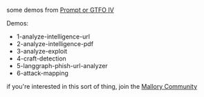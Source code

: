 some demos from [Prompt or GTFO IV](https://linkedin.com/posts/promptorgtfo_promptgtfo-4-do-pits-dream-of-electric-activity-7360845210446159873-wGax)

Demos: 
* 1-analyze-intelligence-url
* 2-analyze-intelligence-pdf
* 3-analyze-exploit
* 4-craft-detection
* 5-langgraph-phish-url-analyzer
* 6-attack-mapping

if you're interested in this sort of thing, join the [Mallory Community](https://join.slack.com/t/mallorycommunity/shared_invite/zt-3a7ayy8df-wYsIGCMHegPsU3j422nY9Q)
